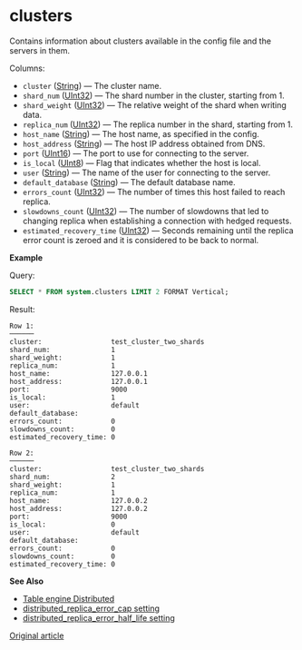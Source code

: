---
---
# clusters

Contains information about clusters available in the config file and the servers in them.

Columns:

-   `cluster` ([String](../../sql-reference/data-types/string.md)) — The cluster name.
-   `shard_num` ([UInt32](../../sql-reference/data-types/int-uint.md)) — The shard number in the cluster, starting from 1.
-   `shard_weight` ([UInt32](../../sql-reference/data-types/int-uint.md)) — The relative weight of the shard when writing data.
-   `replica_num` ([UInt32](../../sql-reference/data-types/int-uint.md)) — The replica number in the shard, starting from 1.
-   `host_name` ([String](../../sql-reference/data-types/string.md)) — The host name, as specified in the config.
-   `host_address` ([String](../../sql-reference/data-types/string.md)) — The host IP address obtained from DNS.
-   `port` ([UInt16](../../sql-reference/data-types/int-uint.md)) — The port to use for connecting to the server.
-   `is_local` ([UInt8](../../sql-reference/data-types/int-uint.md)) — Flag that indicates whether the host is local.
-   `user` ([String](../../sql-reference/data-types/string.md)) — The name of the user for connecting to the server.
-   `default_database` ([String](../../sql-reference/data-types/string.md)) — The default database name.
-   `errors_count` ([UInt32](../../sql-reference/data-types/int-uint.md)) — The number of times this host failed to reach replica.
-   `slowdowns_count` ([UInt32](../../sql-reference/data-types/int-uint.md)) — The number of slowdowns that led to changing replica when establishing a connection with hedged requests.
-   `estimated_recovery_time` ([UInt32](../../sql-reference/data-types/int-uint.md)) — Seconds remaining until the replica error count is zeroed and it is considered to be back to normal.

**Example**

Query:

```sql
SELECT * FROM system.clusters LIMIT 2 FORMAT Vertical;
```

Result:

```text
Row 1:
──────
cluster:                 test_cluster_two_shards
shard_num:               1
shard_weight:            1
replica_num:             1
host_name:               127.0.0.1
host_address:            127.0.0.1
port:                    9000
is_local:                1
user:                    default
default_database:
errors_count:            0
slowdowns_count:         0
estimated_recovery_time: 0

Row 2:
──────
cluster:                 test_cluster_two_shards
shard_num:               2
shard_weight:            1
replica_num:             1
host_name:               127.0.0.2
host_address:            127.0.0.2
port:                    9000
is_local:                0
user:                    default
default_database:
errors_count:            0
slowdowns_count:         0
estimated_recovery_time: 0
```

**See Also**

-   [Table engine Distributed](../../engines/table-engines/special/distributed.md)
-   [distributed_replica_error_cap setting](../../operations/settings/settings.md#settings-distributed_replica_error_cap)
-   [distributed_replica_error_half_life setting](../../operations/settings/settings.md#settings-distributed_replica_error_half_life)

[Original article](https://clickhouse.com/docs/en/operations/system-tables/clusters) <!--hide-->

